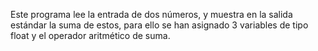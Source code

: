 Este programa lee la entrada de dos números, y muestra en la salida estándar la suma de estos, para ello se han asignado 3 variables de tipo float y el operador aritmético de suma.
